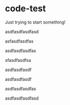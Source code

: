 # code-test
Just trying to start something!

asdfasdfasdfasd

asfasdfasdfas

asdfasdfasdfas

sfasdfasdfsa


asdfasdfasdf

asdfasdfasdf

asdfasdfasdfas

asdfasdfasdfasd
